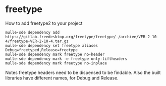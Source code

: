 # freetype

How to add freetype2 to your project

```
mulle-sde dependency add https://gitlab.freedesktop.org/freetype/freetype/-/archive/VER-2-10-4/freetype-VER-2-10-4.tar.gz
mulle-sde dependency set freetype aliases Debug=freetyped,Release=freetype
mulle-sde dependency mark freetype no-header
mulle-sde dependency mark -e freetype only-liftheaders
mulle-sde dependency mark freetype no-inplace
```

Notes freetype headers need to be dispensed to be findable. Also the built libraries have different names, for Debug and Release.
